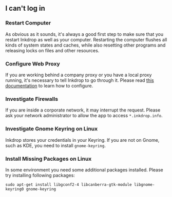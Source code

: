 ## I can't log in

### Restart Computer

As obvious as it sounds, it's always a good first step to make sure that you restart Inkdrop as well as your computer.
Restarting the computer flushes all kinds of system states and caches, while also resetting other programs and releasing locks on files and other resources.

### Configure Web Proxy

If you are working behind a company proxy or you have a local proxy running, it's necessary to tell Inkdrop to go through it.
Please read [this documentation](/manual/working-behind-a-corporate-web-proxy) to learn how to configure.

### Investigate Firewalls

If you are inside a corporate network, it may interrupt the request.
Please ask your network administrator to allow the app to access `*.inkdrop.info`.

### Investigate Gnome Keyring on Linux

Inkdrop stores your credentials in your Keyring.
If you are not on Gnome, such as KDE, you need to install `gnome-keyring`.

### Install Missing Packages on Linux

In some environment you need some additional packages installed. Please try installing following packages:

```
sudo apt-get install libgconf2-4 libcanberra-gtk-module libgnome-keyring0 gnome-keyring
```

